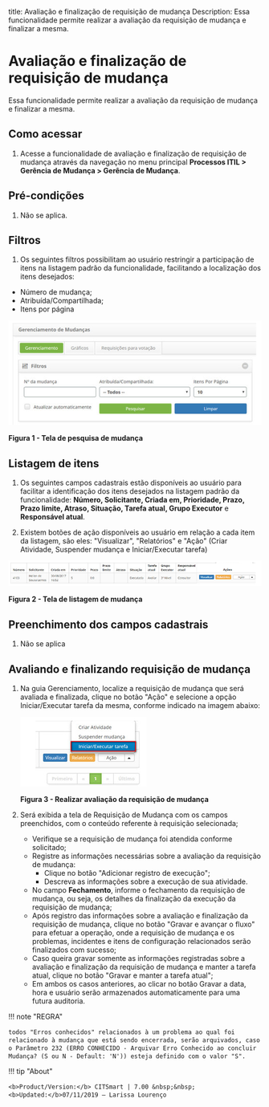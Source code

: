 title: Avaliação e finalização de requisição de mudança
Description: Essa funcionalidade permite realizar a avaliação da requisição de mudança e finalizar a mesma.
# Avaliação e finalização de requisição de mudança

Essa funcionalidade permite realizar a avaliação da requisição de mudança e finalizar a mesma.

Como acessar
--------------

1. Acesse a funcionalidade de avaliação e finalização de requisição de mudança através da navegação no menu principal
**Processos ITIL > Gerência de Mudança > Gerência de Mudança**.

Pré-condições
--------------

1. Não se aplica.

Filtros
---------

1. Os seguintes filtros possibilitam ao usuário restringir a participação de itens na listagem padrão da funcionalidade, 
facilitando a localização dos itens desejados:

- Número de mudança;
- Atribuída/Compartilhada;
- Itens por página

![Pesquisa](images/ava-mud.img1.png)

**Figura 1 - Tela de pesquisa de mudança**

Listagem de itens
------------------

1. Os seguintes campos cadastrais estão disponíveis ao usuário para facilitar a identificação dos itens desejados na listagem 
padrão da funcionalidade: **Número, Solicitante, Criada em, Prioridade, Prazo, Prazo limite, Atraso, Situação, Tarefa atual,
Grupo Executor** e **Responsável atual**.

2. Existem botões de ação disponíveis ao usuário em relação a cada item da listagem, são eles: "Visualizar", "Relatórios" e "Ação" 
(Criar Atividade, Suspender mudança e Iniciar/Executar tarefa)

![Listagem](images/ava-mud.img2.png)

**Figura 2 - Tela de listagem de mudança**

Preenchimento dos campos cadastrais
------------------------------------

1. Não se aplica

Avaliando e finalizando requisição de mudança
-----------------------------------------------

1. Na guia Gerenciamento, localize a requisição de mudança que será avaliada e finalizada, clique no botão "Ação" e selecione a 
opção Iniciar/Executar tarefa da mesma, conforme indicado na imagem abaixo:

    ![Avaliação](images/ava-mud.img3.png)

    **Figura 3 - Realizar avaliação da requisição de mudança**

2. Será exibida a tela de Requisição de Mudança com os campos preenchidos, com o conteúdo referente à requisição selecionada;
    
    - Verifique se a requisição de mudança foi atendida conforme solicitado;
    - Registre as informações necessárias sobre a avaliação da requisição de mudança:
        - Clique no botão "Adicionar registro de execução";
        - Descreva as informações sobre a execução de sua atividade.
    - No campo **Fechamento**, informe o fechamento da requisição de mudança, ou seja, os detalhes da finalização da execução da requisição de mudança;
    -  Após registro das informações sobre a avaliação e finalização da requisição de mudança, clique no botão "Gravar e avançar o fluxo" para efetuar a operação, onde a requisição de mudança e os problemas, incidentes e itens de configuração relacionados serão finalizados com sucesso;
    - Caso queira gravar somente as informações registradas sobre a avaliação e finalização da requisição de mudança e manter a tarefa atual, clique no botão "Gravar e manter a tarefa atual";
    - Em ambos os casos anteriores, ao clicar no botão Gravar a data, hora e usuário serão armazenados automaticamente para uma futura auditoria.

!!! note "REGRA"

    todos "Erros conhecidos" relacionados à um problema ao qual foi relacionado à mudança que está sendo encerrada, serão arquivados, caso o Parâmetro 232 (ERRO CONHECIDO - Arquivar Erro Conhecido ao concluir Mudança? (S ou N - Default: 'N')) esteja definido com o valor "S".
    
!!! tip "About"

    <b>Product/Version:</b> CITSmart | 7.00 &nbsp;&nbsp;
    <b>Updated:</b>07/11/2019 – Larissa Lourenço
